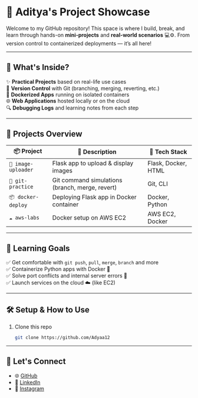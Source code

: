# 🚀 Aditya's Project Showcase

Welcome to my GitHub repository! This space is where I build, break, and learn through hands-on **mini-projects** and **real-world scenarios** 💻⚙️. From version control to containerized deployments — it’s all here!

---

## 🧩 What's Inside?

✨ **Practical Projects** based on real-life use cases  
🔁 **Version Control** with Git (branching, merging, reverting, etc.)  
🐳 **Dockerized Apps** running on isolated containers  
🌐 **Web Applications** hosted locally or on the cloud  
🔍 **Debugging Logs** and learning notes from each step  

---

## 📁 Projects Overview

| 📦 Project | 📄 Description | 🧰 Tech Stack |
|-----------|----------------|---------------|
| `📸 image-uploader` | Flask app to upload & display images | Flask, Docker, HTML |
| `🔀 git-practice` | Git command simulations (branch, merge, revert) | Git, CLI |
| `📦 docker-deploy` | Deploying Flask app in Docker container | Docker, Python |
| `☁️ aws-labs` | Docker setup on AWS EC2 | AWS EC2, Docker |

---

## 🎯 Learning Goals

✅ Get comfortable with `git push`, `pull`, `merge`, `branch` and more  
✅ Containerize Python apps with Docker 🐳  
✅ Solve port conflicts and internal server errors 🚧  
✅ Launch services on the cloud ☁️ (like EC2)

---

## 🛠️ Setup & How to Use

1. Clone this repo  
   ```bash
   git clone https://github.com/Adyaa12

---
## 🤝 Let's Connect

- 🌐 [GitHub](https://github.com/Adyaa12)  
- 💼 [LinkedIn](https://www.linkedin.com/in/aditya-mane-6734261a3/)  
- 📸 [Instagram](https://www.instagram.com/official_adi_m/)


